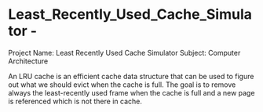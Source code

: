 # Least_Recently_Used_Cache_Simulator -
Project Name: Least Recently Used Cache Simulator
Subject: Computer Architecture 

An LRU cache is an efficient cache data structure that can be used to figure out what we should evict when the cache is full.  The goal is to remove always the least-recently used frame when the cache is full and a new page is referenced which is not there in cache.
